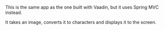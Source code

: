 This is the same app as the one built with Vaadin, but it uses Spring MVC instead.

It takes an image, converts it to characters and displays it to the screen.
